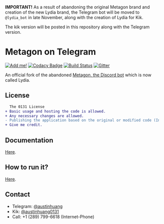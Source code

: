 **IMPORTANT!** As a result of abandoning the original Metagon brand and creation of the new Lydia brand, the Telegram bot will be moved to `@lydia_bot` in late November, along with the creation of Lydia for Kik.

The kik version will be posted in this repository along with the Telegram version.

# Metagon on Telegram
[![Add me!](https://img.shields.io/badge/telegram-%40metagon__bot-0088cc.svg)](http://telegram.me/metagon_bot) [![Codacy Badge](https://api.codacy.com/project/badge/Grade/d481eda7342f4258a99cf30122acbc90)](https://www.codacy.com/app/austinhuang0131/metagon-telegram?utm_source=github.com&amp;utm_medium=referral&amp;utm_content=austinhuang0131/metagon-telegram&amp;utm_campaign=Badge_Grade) [![Build Status](https://travis-ci.org/austinhuang0131/lydia-1.svg?branch=master)](https://travis-ci.org/austinhuang0131/lydia-1) [![Gitter](https://img.shields.io/gitter/room/lol/lol.svg)](https://gitter.im/metagon-bot/Telegram?utm_source=share-link&utm_medium=link&utm_campaign=share-link)

An official fork of the abandoned [Metagon, the Discord bot](http://metagon.tk) which is now called Lydia.

## License
```diff
  The 0131 License
+ Basic usage and hosting the code is allowed.
+ Any necessary changes are allowed.
- Publishing the application based on the original or modified code (In this case, making your Metagon-based bot public) is not allowed without direct permission from the original author.
+ Give me credit.
```

## Documentation
[Here](https://github.com/austinhuang0131/metagon-telegram/wiki).

## How to run it?
[Here](https://github.com/austinhuang0131/lydia-1/wiki/Self-hosting-Guide).

## Contact
* Telegram: [@austinhuang](http://telegram.me/austinhuang)
* Kik: [@austinhuang0131](http://kik.me/austinhuang0131)
* Call: +1 (289) 799-6618 (Internet-Phone)
